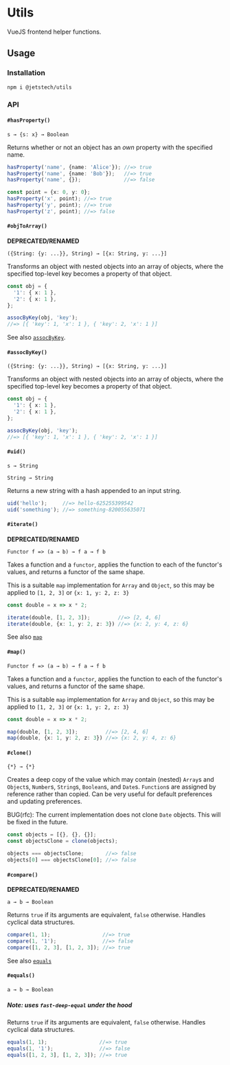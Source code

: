 # Utils

VueJS frontend helper functions.

## Usage

### Installation

```sh
npm i @jetstech/utils
```

### API

#### `#hasProperty()`

`s → {s: x} → Boolean`

Returns whether or not an object has an _own_ property with
the specified name.

```ts
hasProperty('name', {name: 'Alice'}); //=> true
hasProperty('name', {name: 'Bob'});   //=> true
hasProperty('name', {});              //=> false

const point = {x: 0, y: 0};
hasProperty('x', point); //=> true
hasProperty('y', point); //=> true
hasProperty('z', point); //=> false
```

#### `#objToArray()`

**DEPRECATED/RENAMED**

`({String: {y: ...}}, String) → [{x: String, y: ...}]`

Transforms an object with nested objects into an array of
objects, where the specified top-level key becomes a
property of that object.

```ts
const obj = {
  '1': { x: 1 },
  '2': { x: 1 },
};

assocByKey(obj, 'key');
//=> [{ 'key': 1, 'x': 1 }, { 'key': 2, 'x': 1 }]
```

See also [`assocByKey`](#assocbykey).

#### `#assocByKey()`

`({String: {y: ...}}, String) → [{x: String, y: ...}]`

Transforms an object with nested objects into an array of
objects, where the specified top-level key becomes a
property of that object.

```ts
const obj = {
  '1': { x: 1 },
  '2': { x: 1 },
};

assocByKey(obj, 'key');
//=> [{ 'key': 1, 'x': 1 }, { 'key': 2, 'x': 1 }]
```

#### `#uid()`

`s → String`

`String → String`

Returns a new string with a hash appended to an input
string.

```ts
uid('hello');     //=> hello-625255399542
uid('something'); //=> something-820055635071
```

#### `#iterate()`

**DEPRECATED/RENAMED**

`Functor f => (a → b) → f a → f b`

Takes a function and a `functor`, applies the function to
each of the functor's values, and returns a functor of the
same shape.

This is a suitable `map` implementation for `Array` and
`Object`, so this may be applied to `[1, 2, 3]` or
`{x: 1, y: 2, z: 3}`

```ts
const double = x => x * 2;

iterate(double, [1, 2, 3]);         //=> [2, 4, 6]
iterate(double, {x: 1, y: 2, z: 3}) //=> {x: 2, y: 4, z: 6}
```

See also [`map`](#map)

#### `#map()`

`Functor f => (a → b) → f a → f b`

Takes a function and a `functor`, applies the function to
each of the functor's values, and returns a functor of the
same shape.

This is a suitable `map` implementation for `Array` and
`Object`, so this may be applied to `[1, 2, 3]` or
`{x: 1, y: 2, z: 3}`

```ts
const double = x => x * 2;

map(double, [1, 2, 3]);         //=> [2, 4, 6]
map(double, {x: 1, y: 2, z: 3}) //=> {x: 2, y: 4, z: 6}
```

#### `#clone()`

`{*} → {*}`

Creates a deep copy of the value which may contain (nested)
`Array`s and `Object`s, `Number`s, `String`s, `Boolean`s,
and `Date`s. `Function`s are assigned by reference rather
than copied. Can be very useful for default preferences and
updating preferences.

BUG(rfc): The current implementation does not clone `Date`
objects. This will be fixed in the future.

```ts
const objects = [{}, {}, {}];
const objectsClone = clone(objects);

objects === objectsClone;       //=> false
objects[0] === objectsClone[0]; //=> false
```

#### `#compare()`

**DEPRECATED/RENAMED**

`a → b → Boolean`

Returns `true` if its arguments are equivalent, `false`
otherwise. Handles cyclical data structures.

```ts
compare(1, 1);                 //=> true
compare(1, '1');               //=> false
compare([1, 2, 3], [1, 2, 3]); //=> true
```

See also [`equals`](#equals)

#### `#equals()`

`a → b → Boolean`

##### Note: uses `fast-deep-equal` under the hood

Returns `true` if its arguments are equivalent, `false`
otherwise. Handles cyclical data structures.

```ts
equals(1, 1);                 //=> true
equals(1, '1');               //=> false
equals([1, 2, 3], [1, 2, 3]); //=> true
```
